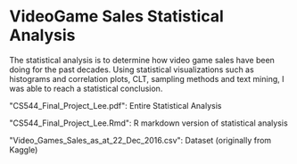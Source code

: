 # VideoGame Sales Statistical Analysis

The statistical analysis is to determine how video game sales have been doing for the past decades. 
Using statistical visualizations such as histograms and correlation plots, CLT, sampling methods and text mining, 
I was able to reach a statistical conclusion.

"CS544_Final_Project_Lee.pdf": Entire Statistical Analysis

"CS544_Final_Project_Lee.Rmd": R markdown version of statistical analysis

"Video_Games_Sales_as_at_22_Dec_2016.csv": Dataset (originally from Kaggle)


